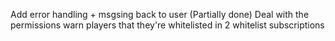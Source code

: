 Add error handling + msgsing back to user (Partially done)
Deal with the permissions
warn players that they're whitelisted in 2 whitelist subscriptions